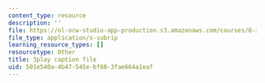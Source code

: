 ```yaml
---
content_type: resource
description: ''
file: https://ol-ocw-studio-app-production.s3.amazonaws.com/courses/8-333-statistical-mechanics-i-statistical-mechanics-of-particles-fall-2013/501e540a4b47545ebf603fae664a1eaf_hl4c1P9D8IY.vtt
file_type: application/x-subrip
learning_resource_types: []
resourcetype: Other
title: 3play caption file
uid: 501e540a-4b47-545e-bf60-3fae664a1eaf
---
```

